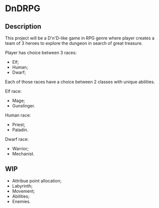 # DnDRPG

## Description

This project will be a D'n'D-like game in RPG genre where player creates a team of 3 heroes to explore the dungeon in search of great treasure.

Player has choice between 3 races:
- Elf;
- Human;
- Dwarf;

Each of those races have a choice between 2 classes with unique abilities.

Elf race:
- Mage;
- Gunslinger.

Human race:
- Priest;
- Paladin.

Dwarf race:
- Warrior;
- Mechanist.

## WIP
- Attribue point allocation;
- Labyrinth;
- Movement;
- Abilities;
- Enemies.


